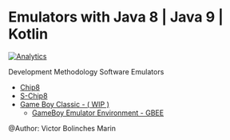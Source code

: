 Emulators with Java 8 | Java 9 | Kotlin
=========
[![Analytics](https://ga-beacon.appspot.com/UA-68658653-1/emulators/readme)](https://github.com/igrigorik/ga-beacon)

Development Methodology Software Emulators

* [Chip8](https://github.com/vicboma1/emulators/tree/master/chip8)
* [S-Chip8](https://github.com/vicboma1/emulators/tree/master/schip8)
* [Game Boy Classic - ( WIP )](https://github.com/vicboma1/emulators/tree/master/gameboyclassic)
  * [GameBoy Emulator Environment - GBEE](https://github.com/vicboma1/GameBoyEmulatorEnvironment)



@Author: Victor Bolinches Marin
